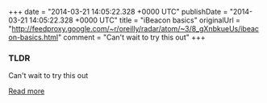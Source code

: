 +++
date = "2014-03-21 14:05:22.328 +0000 UTC"
publishDate = "2014-03-21 14:05:22.328 +0000 UTC"
title = "iBeacon basics"
originalUrl = "http://feedproxy.google.com/~r/oreilly/radar/atom/~3/8_gXnbkueUs/ibeacon-basics.html"
comment = "Can't wait to try this out"
+++

### TLDR

Can't wait to try this out

[Read more](http://feedproxy.google.com/~r/oreilly/radar/atom/~3/8_gXnbkueUs/ibeacon-basics.html)
